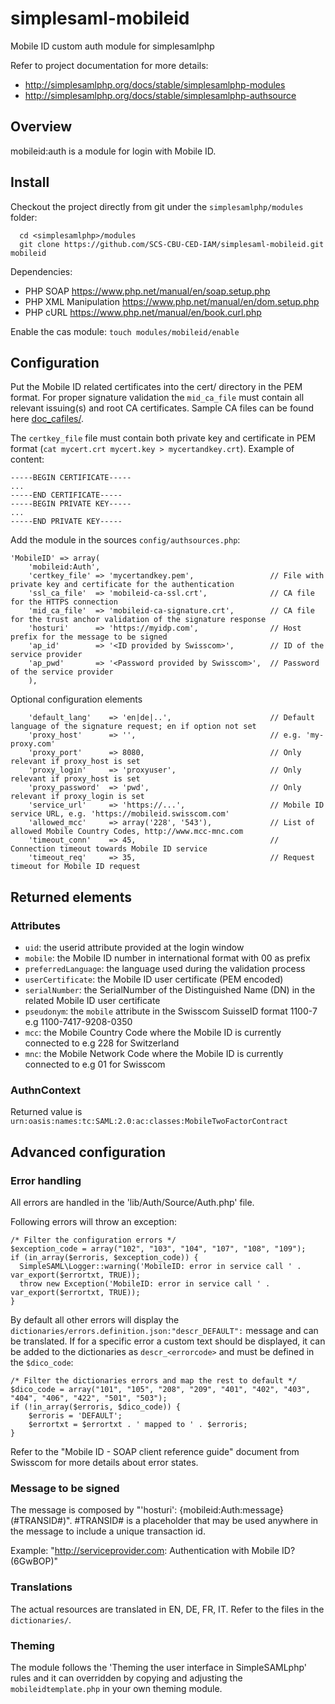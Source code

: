 simplesaml-mobileid
===================

Mobile ID custom auth module for simplesamlphp

Refer to project documentation for more details:
 * http://simplesamlphp.org/docs/stable/simplesamlphp-modules
 * http://simplesamlphp.org/docs/stable/simplesamlphp-authsource

## Overview

mobileid:auth is a module for login with Mobile ID. 


## Install

Checkout the project directly from git under the `simplesamlphp/modules` folder:
```
  cd <simplesamlphp>/modules
  git clone https://github.com/SCS-CBU-CED-IAM/simplesaml-mobileid.git mobileid
```

Dependencies:
 * PHP SOAP https://www.php.net/manual/en/soap.setup.php
 * PHP XML Manipulation https://www.php.net/manual/en/dom.setup.php
 * PHP cURL https://www.php.net/manual/en/book.curl.php


Enable the cas module:
  `touch modules/mobileid/enable`


## Configuration

Put the Mobile ID related certificates into the cert/ directory in the PEM format. For proper signature validation the `mid_ca_file` must contain all relevant issuing(s) and root CA certificates. Sample CA files can be found here [doc_cafiles/](doc_cafiles).

The `certkey_file` file must contain both private key and certificate in PEM format (`cat mycert.crt mycert.key > mycertandkey.crt`). Example of content:
````
-----BEGIN CERTIFICATE-----
...
-----END CERTIFICATE-----
-----BEGIN PRIVATE KEY-----
...
-----END PRIVATE KEY-----
````

Add the module in the sources `config/authsources.php`:

```
'MobileID' => array(
    'mobileid:Auth',
    'certkey_file' => 'mycertandkey.pem',                 // File with private key and certificate for the authentication
    'ssl_ca_file'  => 'mobileid-ca-ssl.crt',              // CA file for the HTTPS connection
    'mid_ca_file'  => 'mobileid-ca-signature.crt',        // CA file for the trust anchor validation of the signature response
    'hosturi'      => 'https://myidp.com',                // Host prefix for the message to be signed
    'ap_id'        => '<ID provided by Swisscom>',        // ID of the service provider
    'ap_pwd'       => '<Password provided by Swisscom>',  // Password of the service provider
    ),
```

Optional configuration elements
```
    'default_lang'    => 'en|de|..',                      // Default language of the signature request; en if option not set
    'proxy_host'      => '',                              // e.g. 'my-proxy.com'
    'proxy_port'      => 8080,                            // Only relevant if proxy_host is set
    'proxy_login'     => 'proxyuser',                     // Only relevant if proxy_host is set
    'proxy_password'  => 'pwd',                           // Only relevant if proxy_login is set
    'service_url'     => 'https://...',                   // Mobile ID service URL, e.g. 'https://mobileid.swisscom.com'
    'allowed_mcc'     => array('228', '543'),             // List of allowed Mobile Country Codes, http://www.mcc-mnc.com
    'timeout_conn'    => 45,                              // Connection timeout towards Mobile ID service
    'timeout_req'     => 35,                              // Request timeout for Mobile ID request
```

## Returned elements

### Attributes

* `uid`:                  the userid attribute provided at the login window
* `mobile`:               the Mobile ID number in international format with 00 as prefix
* `preferredLanguage`:    the language used during the validation process
* `userCertificate`:      the Mobile ID user certificate (PEM encoded)
* `serialNumber`:         the SerialNumber of the Distinguished Name (DN) in the related Mobile ID user certificate
* `pseudonym`:            the `mobile` attribute in the Swisscom SuisseID format 1100-7<mobile> e.g 1100-7417-9208-0350
* `mcc`:                  the Mobile Country Code where the Mobile ID is currently connected to e.g 228 for Switzerland
* `mnc`:                  the Mobile Network Code where the Mobile ID is currently connected to e.g 01 for Swisscom



### AuthnContext

Returned value is `urn:oasis:names:tc:SAML:2.0:ac:classes:MobileTwoFactorContract`

## Advanced configuration

### Error handling
All errors are handled in the 'lib/Auth/Source/Auth.php' file.

Following errors will throw an exception:  
````
/* Filter the configuration errors */
$exception_code = array("102", "103", "104", "107", "108", "109");
if (in_array($erroris, $exception_code)) {
  SimpleSAML\Logger::warning('MobileID: error in service call ' . var_export($errortxt, TRUE));
  throw new Exception('MobileID: error in service call ' . var_export($errortxt, TRUE));
}
````

By default all other errors will display the `dictionaries/errors.definition.json:"descr_DEFAULT":` message and can be translated. If for a specific error a custom text should be displayed, it can be added to the dictionaries as `descr_<errorcode>` and must be defined in the `$dico_code`:  
````
/* Filter the dictionaries errors and map the rest to default */
$dico_code = array("101", "105", "208", "209", "401", "402", "403", "404", "406", "422", "501", "503");
if (!in_array($erroris, $dico_code)) {
	$erroris = 'DEFAULT';
	$errortxt = $errortxt . ' mapped to ' . $erroris;
}
````

Refer to the "Mobile ID - SOAP client reference guide" document from Swisscom for more details about error states.

### Message to be signed

The message is composed by "'hosturi': {mobileid:Auth:message} (#TRANSID#)". #TRANSID# is a placeholder that may be used anywhere in the message to include a unique transaction id.

Example: "http://serviceprovider.com: Authentication with Mobile ID? (6GwBOP)"

### Translations

The actual resources are translated in EN, DE, FR, IT. Refer to the files in the `dictionaries/`.

### Theming

The module follows the 'Theming the user interface in SimpleSAMLphp' rules and it can overridden by copying and adjusting the `mobileidtemplate.php` in your own theming module.
